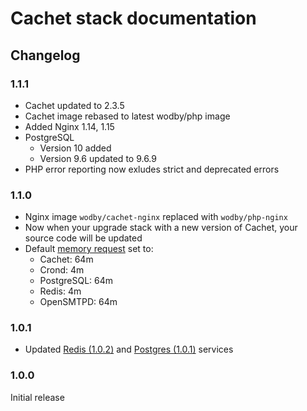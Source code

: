 # Cachet stack documentation

## Changelog

### 1.1.1

* Cachet updated to 2.3.5
* Cachet image rebased to latest wodby/php image
* Added Nginx 1.14, 1.15
* PostgreSQL
  * Version 10 added
  * Version 9.6 updated to 9.6.9
* PHP error reporting now exludes strict and deprecated errors

### 1.1.0

* Nginx image `wodby/cachet-nginx` replaced with `wodby/php-nginx`
* Now when your upgrade stack with a new version of Cachet, your source code will be updated
* Default [memory request](https://docs.wodby.com/stacks/config#resources) set to:
  * Cachet: 64m
  * Crond: 4m
  * PostgreSQL: 64m
  * Redis: 4m
  * OpenSMTPD: 64m

### 1.0.1

* Updated [Redis (1.0.2)](https://cloud.wodby.com/stackhub/7548eb5a-c61b-4480-9f36-2501917692b3/changelog) and [Postgres (1.0.1)](https://cloud.wodby.com/stackhub/68172333-6d47-46e0-afd9-08c2170a73b0/changelog) services

### 1.0.0

Initial release

